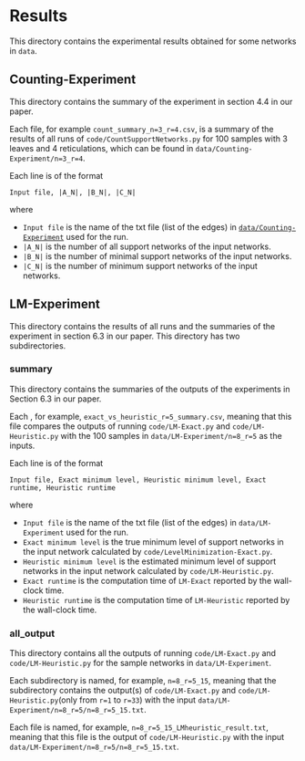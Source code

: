 # Results

This directory contains the experimental results obtained for some networks in `data`.


## Counting-Experiment
This directory contains the summary of the experiment in section 4.4 in our paper. 

Each file, for example `count_summary_n=3_r=4.csv`, is a summary of the results of all runs of  `code/CountSupportNetworks.py` for 100 samples with 3 leaves and 4 reticulations, which can be found in `data/Counting-Experiment/n=3_r=4`.

Each line is of the format
```
Input file, |A_N|, |B_N|, |C_N|
```
where
- `Input file` is the name of the txt file (list of the edges) in [`data/Counting-Experiment`](data/Counting-Experiment/) used for the run.
- `|A_N|` is the number of all support networks of the input networks.
- `|B_N|` is the number of minimal support networks of the input networks.
- `|C_N|` is the number of minimum support networks of the input networks.

## LM-Experiment
This directory contains the results of all runs and the summaries of the experiment in section 6.3 in our paper. This directory has two subdirectories.


### summary
This directory contains the summaries of the outputs of the experiments in Section 6.3 in our paper.

Each , for example, `exact_vs_heuristic_r=5_summary.csv`, meaning that this file compares the outputs of running `code/LM-Exact.py` and `code/LM-Heuristic.py` with the 100 samples in `data/LM-Experiment/n=8_r=5` as the inputs.

Each line is of the format
```
Input file, Exact minimum level, Heuristic minimum level, Exact runtime, Heuristic runtime
```
where
- `Input file` is the name of the txt file (list of the edges) in `data/LM-Experiment` used for the run.
- `Exact minimum level` is the true minimum level of support networks in the input network calculated by `code/LevelMinimization-Exact.py`. 
- `Heuristic minimum level` is the estimated minimum level of support networks in the input network calculated by `code/LM-Heuristic.py`. 
- `Exact runtime` is the computation time of `LM-Exact` reported by the wall-clock time.
- `Heuristic runtime` is the computation time of `LM-Heuristic` reported by the wall-clock time.

### all_output
This directory contains all the outputs of running `code/LM-Exact.py` and `code/LM-Heuristic.py` for the sample networks in `data/LM-Experiment`.

Each subdirectory is named, for example, `n=8_r=5_15`, meaning that the subdirectory contains the output(s) of `code/LM-Exact.py` and `code/LM-Heuristic.py`(only from `r=1` to `r=33`) with the input `data/LM-Experiment/n=8_r=5/n=8_r=5_15.txt`.

Each file is named, for example, `n=8_r=5_15_LMheuristic_result.txt`, meaning that this file is the output of `code/LM-Heuristic.py` with the input `data/LM-Experiment/n=8_r=5/n=8_r=5_15.txt`. 
